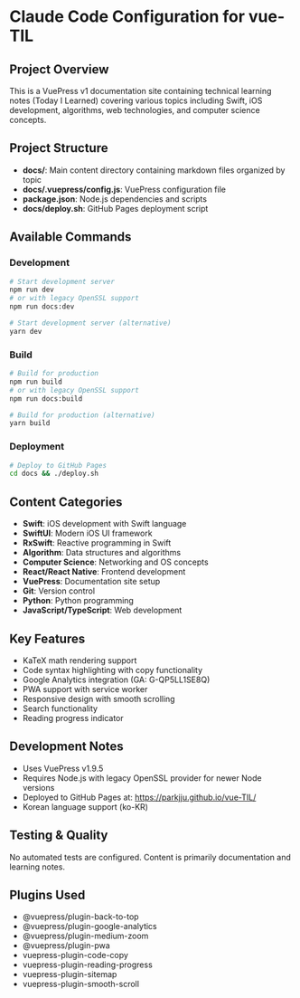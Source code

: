 # Claude Code Configuration for vue-TIL

## Project Overview
This is a VuePress v1 documentation site containing technical learning notes (Today I Learned) covering various topics including Swift, iOS development, algorithms, web technologies, and computer science concepts.

## Project Structure
- **docs/**: Main content directory containing markdown files organized by topic
- **docs/.vuepress/config.js**: VuePress configuration file
- **package.json**: Node.js dependencies and scripts
- **docs/deploy.sh**: GitHub Pages deployment script

## Available Commands

### Development
```bash
# Start development server
npm run dev
# or with legacy OpenSSL support
npm run docs:dev

# Start development server (alternative)
yarn dev
```

### Build
```bash
# Build for production
npm run build
# or with legacy OpenSSL support
npm run docs:build

# Build for production (alternative)
yarn build
```

### Deployment
```bash
# Deploy to GitHub Pages
cd docs && ./deploy.sh
```

## Content Categories
- **Swift**: iOS development with Swift language
- **SwiftUI**: Modern iOS UI framework
- **RxSwift**: Reactive programming in Swift
- **Algorithm**: Data structures and algorithms
- **Computer Science**: Networking and OS concepts
- **React/React Native**: Frontend development
- **VuePress**: Documentation site setup
- **Git**: Version control
- **Python**: Python programming
- **JavaScript/TypeScript**: Web development

## Key Features
- KaTeX math rendering support
- Code syntax highlighting with copy functionality
- Google Analytics integration (GA: G-QP5LL1SE8Q)
- PWA support with service worker
- Responsive design with smooth scrolling
- Search functionality
- Reading progress indicator

## Development Notes
- Uses VuePress v1.9.5
- Requires Node.js with legacy OpenSSL provider for newer Node versions
- Deployed to GitHub Pages at: https://parkjju.github.io/vue-TIL/
- Korean language support (ko-KR)

## Testing & Quality
No automated tests are configured. Content is primarily documentation and learning notes.

## Plugins Used
- @vuepress/plugin-back-to-top
- @vuepress/plugin-google-analytics
- @vuepress/plugin-medium-zoom
- @vuepress/plugin-pwa
- vuepress-plugin-code-copy
- vuepress-plugin-reading-progress
- vuepress-plugin-sitemap
- vuepress-plugin-smooth-scroll